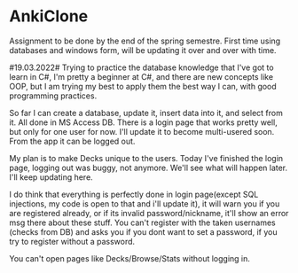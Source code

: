 # AnkiClone
Assignment to be done by the end of the spring semestre. First time using databases and windows form, will be updating it over and over with time.

#19.03.2022#
Trying to practice the database knowledge that I've got to learn in C#, I'm pretty a beginner at C#, and there are new concepts like OOP, but I am trying my best to 
apply them the best way I can, with good programming practices.

So far I can create a database, update it, insert data into it, and select from it. All done in MS Access DB. There is a login page that works pretty well, but only
for one user for now. I'll update it to become multi-usered soon. From the app it can be logged out.

My plan is to make Decks unique to the users. Today I've finished the login page, logging out was buggy, not anymore. We'll see what will happen later. I'll keep updating here.

I do think that everything is perfectly done in login page(except SQL injections, my code is open to that and i'll update it), it will warn you if you are registered already, or if its invalid password/nickname, it'll show an error msg
there about these stuff. You can't register with the taken usernames (checks from DB) and asks you if you dont want to set a password, if you try to register without
a password.

You can't open pages like Decks/Browse/Stats without logging in.

